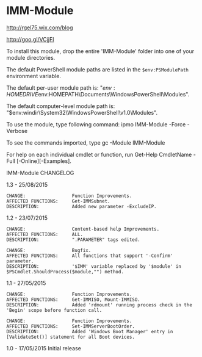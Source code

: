 # IMM-Module

http://rgel75.wix.com/blog

http://goo.gl/VCjjFI

To install this module, drop the entire 'IMM-Module' folder into one of your module directories.

The default PowerShell module paths are listed in the `$env:PSModulePath` environment variable.

The default per-user module path is:       "$env:HOMEDRIVE$env:HOMEPATH\Documents\WindowsPowerShell\Modules".

The default computer-level module path is: "$env:windir\System32\WindowsPowerShell\v1.0\Modules".

To use the module, type following command: ipmo IMM-Module -Force -Verbose

To see the commands imported, type gc -Module IMM-Module

For help on each individual cmdlet or function, run Get-Help CmdletName -Full [-Online][-Examples].

IMM-Module CHANGELOG

1.3 - 25/08/2015

	CHANGE:					Function Improvements.
	AFFECTED FUNCTIONS:		Get-IMMSubnet.
	DESCRIPTION:			Added new parameter -ExcludeIP.
	
1.2 - 23/07/2015

	CHANGE:			      	Content-based help Improvements.
	AFFECTED FUNCTIONS:		ALL.
	DESCRIPTION:	    	".PARAMETER" tags edited.
	
	CHANGE:			      	Bugfix.
	AFFECTED FUNCTIONS:		All functions that support '-Confirm' parameter.
	DESCRIPTION:    		'$IMM' variable replaced by '$module' in $PSCmdlet.ShouldProcess($module,"") method.

1.1 - 27/05/2015
	
	CHANGE:		      		Function Improvements.
	AFFECTED FUNCTIONS:		Get-IMMISO, Mount-IMMISO.
	DESCRIPTION:	    	Added 'rdmount' running process check in the 'Begin' scope before function call.
	
	CHANGE:			      	Function Improvements.
	AFFECTED FUNCTIONS:		Set-IMMServerBootOrder.
	DESCRIPTION:    		Added 'Windows Boot Manager' entry in [ValidateSet()] statement for all Boot devices.

1.0 - 17/05/2015        Initial release
